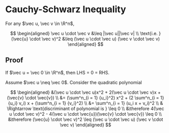 # Cauchy-Schwarz Inequality

For any $\vec u, \vec v \in \R^n$,

$$
\begin{aligned}
  \vec u \cdot \vec v &\leq |\vec u||\vec v| \\
  \text{i.e. } (\vec{u} \cdot \vec v)^2 &\leq (\vec u \cdot \vec u) (\vec v \cdot \vec v)
\end{aligned}
$$

## Proof

If $\vec u = \vec 0 \in \R^n$, then LHS = 0 = RHS.

Assume $\vec u \neq \vec 0$. Consider the quadratic polynomial

$$
\begin{aligned}
  &(\vec u \cdot \vec u)x^2 + 2(\vec u \cdot \vec v)x + (\vec{v} \cdot \vec{v}) \\
  &= (\sum^n_{i = 1} {u_i}^2) x^2 + (2 \sum^n_{i = 1} {u_i} v_i) x + (\sum^n_{i = 1} {v_i}^2) \\
  &= \sum^n_{i = 1} (u_i x + v_i)^2 \\
  & \Rightarrow \text{discriminant of polynomial is } \leq 0 \\
  &\therefore 4(\vec u \cdot \vec v)^2 - 4(\vec u \cdot \vec{u})(\vec{v} \cdot \vec{v}) \leq 0 \\
  &\therefore (\vec{u} \cdot \vec v)^2 \leq (\vec u \cdot \vec u) (\vec v \cdot \vec v)
\end{aligned}
$$